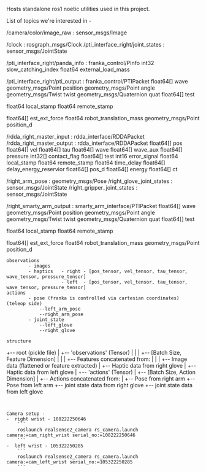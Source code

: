 Hosts standalone ros1 noetic utilities used in this project. 

List of topics we're interested in - 

/camera/color/image_raw : sensor_msgs/Image


/clock : rosgraph_msgs/Clock
/pti_interface_right/joint_states : sensor_msgs/JointState

/pti_interface_right/panda_info : franka_control/PInfo 
int32 slow_catching_index
float64 external_load_mass

/pti_interface_right/pti_output : franka_control/PTIPacket
float64[] wave
geometry_msgs/Point position
geometry_msgs/Point angle
geometry_msgs/Twist twist
geometry_msgs/Quaternion quat
float64[] test

float64 local_stamp
float64 remote_stamp

float64[] est_ext_force
float64 robot_translation_mass
geometry_msgs/Point position_d


/rdda_right_master_input : rdda_interface/RDDAPacket
/rdda_right_master_output : rdda_interface/RDDAPacket
float64[] pos
float64[] vel
float64[] tau
float64[] wave
float64[] wave_aux
float64[] pressure
int32[] contact_flag
float64[] test
int16 error_signal
float64 local_stamp
float64 remote_stamp
float64 time_delay
float64[] delay_energy_reservior
float64[] pos_d
float64[] energy
float64[] ct

/right_arm_pose : geometry_msgs/Pose
/right_glove_joint_states : sensor_msgs/JointState
/right_gripper_joint_states : sensor_msgs/JointState

/right_smarty_arm_output : smarty_arm_interface/PTIPacket
float64[] wave
geometry_msgs/Point position
geometry_msgs/Point angle
geometry_msgs/Twist twist
geometry_msgs/Quaternion quat
float64[] test

float64 local_stamp
float64 remote_stamp

float64[] est_ext_force
float64 robot_translation_mass
geometry_msgs/Point position_d
```
observations 
        - images
        - haptics   - right - [pos_tensor, vel_tensor, tau_tensor, wave_tensor, pressure_tensor]
                    - left  - [pos_tensor, vel_tensor, tau_tensor, wave_tensor, pressure_tensor]
actions 
        - pose (franka is controlled via cartesian coordinates) (teleop side)
            --left_arm_pose
            --right_arm_pose
        - joint_state
            --left_glove
            --right_glove

structure 
```
+-- root (pickle file)
    |
    +-- 'observations' (Tensor)
    |   |
    |   +-- [Batch Size, Feature Dimension]
    |       |
    |       +-- Features concatenated from:
    |           |
    |           +-- Image data (flattened or feature extracted)
    |           +-- Haptic data from right glove
    |           +-- Haptic data from left glove
    |
    +-- 'actions' (Tensor)
        |
        +-- [Batch Size, Action Dimension]
            |
            +-- Actions concatenated from:
                |
                +-- Pose from right arm
                +-- Pose from left arm
                +-- joint state data from right glove
                +-- joint state data from left glove
```


Camera setup - 
-  right wrist - 108222250646
    ```
    roslaunch realsense2_camera rs_camera.launch camera:=cam_right_wrist serial_no:=108222250646
    ```
-  left wrist - 105322250285
    ```
    roslaunch realsense2_camera rs_camera.launch camera:=cam_left_wrist serial_no:=105322250285
    ```
